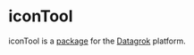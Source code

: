 # iconTool

iconTool is a [package](https://datagrok.ai/help/develop/develop#packages) for the [Datagrok](https://datagrok.ai) platform.